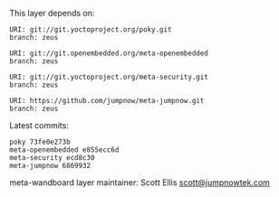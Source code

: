 This layer depends on:

    URI: git://git.yoctoproject.org/poky.git
    branch: zeus

    URI: git://git.openembedded.org/meta-openembedded
    branch: zeus

    URI: git://git.yoctoproject.org/meta-security.git
    branch: zeus

    URI: https://github.com/jumpnow/meta-jumpnow.git
    branch: zeus

Latest commits:

    poky 73fe0e273b
    meta-openembedded e855ecc6d
    meta-security ecd8c30
    meta-jumpnow 6869932

meta-wandboard layer maintainer: Scott Ellis <scott@jumpnowtek.com>
